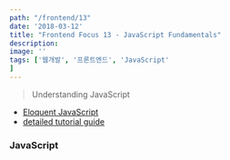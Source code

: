 ```yaml
---
path: "/frontend/13"
date: '2018-03-12'
title: "Frontend Focus 13 - JavaScript Fundamentals"
description: 
image: ''
tags: ['웹개발', '프론트엔드', 'JavaScript'
]
---
```

> Understanding JavaScript

- [Eloquent JavaScript](http://eloquentjavascript.net/)
- [detailed tutorial guide](http://javascript.info/)

### JavaScript


